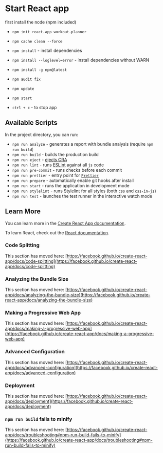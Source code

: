 # Start React app

first install the node (npm included)

- `npm init react-app workout-planner`

- `npm cache clean --force`
- `npm install` - install dependencies
- `npm install --loglevel=error` - install dependencies without WARN
- `npm install -g npm@latest`
- `npm audit fix`
- `npm update`

- `npm start`
- `ctrl + c` - to stop app

## Available Scripts

In the project directory, you can run:

- `npm run analyze` - generates a report with bundle analysis (require `npm run build`)
- `npm run build` - builds the production build
- `npm run eject` - [ejects CRA](https://create-react-app.dev/docs/available-scripts/#npm-run-eject)
- `npm run lint` - runs [ESLint](https://eslint.org) against all `js` code
- `npm run pre-commit` - runs checks before each commit
- `npm run prettier` - entry point for [`Prettier`](https://prettier.io)
- `npm run prepare` - automatically enable git hooks after install
- `npm run start` - runs the application in development mode
- `npm run stylelint` - runs [Stylelint](https://stylelint.io) for all styles
  (both `css` and [`css-in-js`](https://styled-components.com))
- `npm run test` - launches the test runner in the interactive watch mode

## Learn More

You can learn more in the [Create React App documentation](https://facebook.github.io/create-react-app/docs/getting-started).

To learn React, check out the [React documentation](https://reactjs.org/).

### Code Splitting

This section has moved here: [https://facebook.github.io/create-react-app/docs/code-splitting](https://facebook.github.io/create-react-app/docs/code-splitting)

### Analyzing the Bundle Size

This section has moved here: [https://facebook.github.io/create-react-app/docs/analyzing-the-bundle-size](https://facebook.github.io/create-react-app/docs/analyzing-the-bundle-size)

### Making a Progressive Web App

This section has moved here: [https://facebook.github.io/create-react-app/docs/making-a-progressive-web-app](https://facebook.github.io/create-react-app/docs/making-a-progressive-web-app)

### Advanced Configuration

This section has moved here: [https://facebook.github.io/create-react-app/docs/advanced-configuration](https://facebook.github.io/create-react-app/docs/advanced-configuration)

### Deployment

This section has moved here: [https://facebook.github.io/create-react-app/docs/deployment](https://facebook.github.io/create-react-app/docs/deployment)

### `npm run build` fails to minify

This section has moved here: [https://facebook.github.io/create-react-app/docs/troubleshooting#npm-run-build-fails-to-minify](https://facebook.github.io/create-react-app/docs/troubleshooting#npm-run-build-fails-to-minify)
